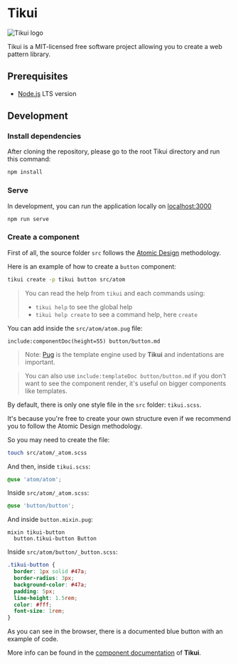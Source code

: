 # Tikui

![Tikui logo](./logo.svg)

Tikui is a MIT-licensed free software project allowing you to create a web pattern library.

## Prerequisites

- [Node.js](https://nodejs.org) LTS version

## Development

### Install dependencies

After cloning the repository, please go to the root Tikui directory and run this command:

```bash
npm install
```

### Serve

In development, you can run the application locally on [localhost:3000](http://localhost:3000/)

```bash
npm run serve
```

### Create a component

First of all, the source folder `src` follows the [Atomic Design](http://atomicdesign.bradfrost.com/table-of-contents/) methodology.

Here is an example of how to create a `button` component:

```bash
tikui create -p tikui button src/atom
```

> You can read the help from `tikui` and each commands using:
>
> - `tikui help` to see the global help
> - `tikui help create` to see a command help, here `create`

You can add inside the `src/atom/atom.pug` file:

```pug
include:componentDoc(height=55) button/button.md
```

> Note: [Pug](https://pugjs.org) is the template engine used by **Tikui** and indentations are important.

> You can also use `include:templateDoc button/button.md` if you don't want to see the component render, it's useful on bigger components like templates.

By default, there is only one style file in the `src` folder: `tikui.scss`.

It's because you're free to create your own structure even if we recommend you to follow the Atomic Design methodology.

So you may need to create the file:

```bash
touch src/atom/_atom.scss
```

And then, inside `tikui.scss`:

```scss
@use 'atom/atom';
```

Inside `src/atom/_atom.scss`:

```scss
@use 'button/button';
```

And inside `button.mixin.pug`:

```pug
mixin tikui-button
  button.tikui-button Button
```

Inside `src/atom/button/_button.scss`:

```scss
.tikui-button {
  border: 1px solid #47a;
  border-radius: 3px;
  background-color: #47a;
  padding: 5px;
  line-height: 1.5rem;
  color: #fff;
  font-size: 1rem;
}
```

As you can see in the browser, there is a documented blue button with an example of code.

More info can be found in the [component documentation](https://tikui.org/doc/component-doc.html) of **Tikui**.
